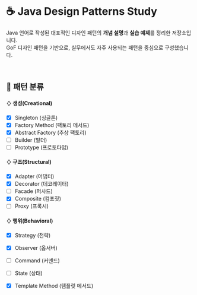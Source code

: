 # ☕ Java Design Patterns Study

Java 언어로 작성된 대표적인 디자인 패턴의 **개념 설명**과 **실습 예제**를 정리한 저장소입니다.  
GoF 디자인 패턴을 기반으로, 실무에서도 자주 사용되는 패턴을 중심으로 구성했습니다.

</br>

## 📁 패턴 분류   

#### ♢ 생성(Creational)
- [x] Singleton (싱글톤)
- [x] Factory Method (팩토리 메서드)
- [X] Abstract Factory (추상 팩토리)
- [ ] Builder (빌더)
- [ ] Prototype (프로토타입)

#### ♢ 구조(Structural)
- [x] Adapter (어댑터)
- [x] Decorator (데코레이터)
- [ ] Facade (퍼사드)
- [x] Composite (컴포짓)
- [ ] Proxy (프록시)

#### ♢ 행위(Behavioral)
- [x] Strategy (전략)
- [x] Observer (옵서버)
- [ ] Command (커맨드)
- [ ] State (상태)
- [x] Template Method (템플릿 메서드)


